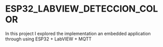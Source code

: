 # ESP32_LABVIEW_DETECCION_COLOR
In this project I explored the implementation an embedded application through using ESP32 + LabVIEW + MQTT
